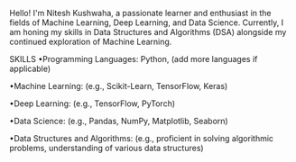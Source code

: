 
Hello! I'm Nitesh Kushwaha, a passionate learner and enthusiast in the fields of Machine Learning, Deep Learning, and Data Science. Currently, I am honing my skills in Data Structures and Algorithms (DSA) alongside my continued exploration of Machine Learning.

SKILLS
•Programming Languages: Python, (add more languages if applicable)

•Machine Learning: (e.g., Scikit-Learn, TensorFlow, Keras)

•Deep Learning: (e.g., TensorFlow, PyTorch)

•Data Science: (e.g., Pandas, NumPy, Matplotlib, Seaborn)

•Data Structures and Algorithms: (e.g., proficient in solving algorithmic problems, understanding of various data structures)



<!---
ninja1506/ninja1506 is a ✨ special ✨ repository because its `README.md` (this file) appears on your GitHub profile.
You can click the Preview link to take a look at your changes.
--->

